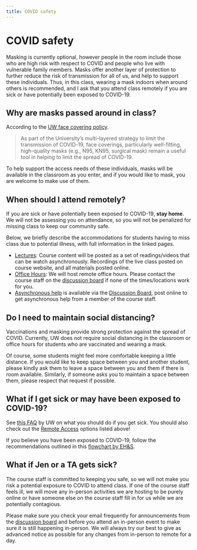 ```yaml
---
title: COVID safety
---
```


# COVID safety

Masking is currently optional, however people in the room include those who are high risk with respect to COVID and people who live with vulnerable family members. Masks offer another layer of protection to further reduce the risk of transmission for all of us, and help to support these individuals. Thus, in this class, wearing a mask indoors when around others is recommended, and I ask that you attend class remotely if you are sick or have potentially been exposed to COVID-19.

## Why are masks passed around in class? 
According to the [UW face covering policy](https://wwwb.ehs.washington.edu/covid-19-prevention-and-response/face-covering-policy).  

>As part of the University’s multi-layered strategy to limit the transmission of COVID-19, face coverings, particularly well-fitting, high-quality masks (e.g., N95, KN95, surgical mask) remain a useful tool in helping to limit the spread of COVID-19.

To help support the access needs of these individuals, masks will be available in the classroom as you enter, and if you would like to mask, you are welcome to make use of them. 

## When should I attend remotely? 

If you are sick or have potentially been exposed to COVID-19, **stay home**. We will not be
assessing you on attendance, so you will not be penalized for missing class to keep our community safe.

Below, we briefly describe the accommodations for students having to miss class due to potential
illness, with full information in the linked pages.

- [Lectures](index.html#lectures): Course content will be posted as a set of readings/videos
  that can be watch asynchronously. Recordings of the live class posted on course website, and all
  materials posted online.
- [Office Hours](index.html#course-support): We will host remote office hours.
  Please contact the   course staff on the [discussion board]({{site.discussion}})
  if none of the times/locations work for you.
- [Asynchronous help]({{site.discussion}}) is available via the [Discussion Board]({{site.discussion}}),
  post online to get asynchronous help from a member of the course staff.

## Do I need to maintain social distancing? 
Vaccinations and masking provide strong protection against the spread of COVID. Currently, UW does
not require social distancing in the classroom or office hours for students who are vaccinated and
wearing a mask.

Of course, some students might feel more comfortable keeping a little distance. If you would like
to keep space between you and another student, please kindly ask them to leave a space between you
and them if there is room available. Similarly, if someone asks you to maintain a space
between them, please respect that request if possible.

## What if I get sick or may have been exposed to COVID-19?

See [this FAQ](https://www.ehs.washington.edu/covid-19-prevention-and-response/covid-19-case-and-exposure-guidance) by UW on what you should do if you get
sick. You should also check out the [Remote Access](#remote-access) options listed above!

If you believe you have been exposed to COVID-19, follow the recommendations outlined in this
[flowchart by EH&S](https://www.ehs.washington.edu/system/files/resources/COVID-19-public-health-flowchart.pdf).

## What if Jen or a TA gets sick? 

The course staff is committed to keeping you safe, so we will not make you risk a potential exposure
to COVID to attend class. If one of the course staff feels ill, we will move any in-person activities
we are hosting to be purely online or have
someone else on the course staff fill in for us while we are potentially contagious.

Please make sure you check your email frequently for announcements from the
[discussion board]({{site.discussion}}) and before you attend an in-person event to make sure it is
still happening in-person. We will always try our best to give as advanced notice as possible for
any changes from in-person to remote for a day.


